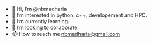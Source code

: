 - 👋 Hi, I’m @nbmadharia
- 👀 I’m interested in python, c++, developement and HPC.
- 🌱 I’m currently learning.
- 💞️ I’m looking to collaborate.
- 📫 How to reach me nbmadharia@gmail.com

<!---
nbmadharia/nbmadharia is a ✨ special ✨ repository because its `README.md` (this file) appears on your GitHub profile.
You can click the Preview link to take a look at your changes.
--->
